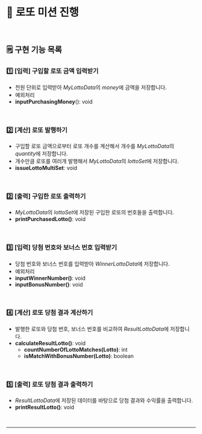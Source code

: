 # 🎱 로또 미션 진행

<br>

## 🗒 구현 기능 목록

### 1️⃣ [입력] 구입할 로또 금액 입력받기

- 천원 단위로 입력받아 *MyLottoData*의 *money*에 금액을 저장합니다.
- 예외처리
-  **inputPurchasingMoney**(): void

<br>

### 2️⃣ [계산] 로또 발행하기

- 구입할 로또 금액으로부터 로또 개수를 계산해서 개수를 *MyLottoData*의 *quantity*에 저장합니다.
- 개수만큼 로또를 여러개 발행해서 *MyLottoData*의 *lottoSet*에 저장합니다.
- **issueLottoMultiSet**: void 

<br>

### 2️⃣ [출력] 구입한 로또 출력하기

- *MyLottoData*의 *lottoSet*에 저장된 구입한 로또의 번호들을 출력합니다.
- **printPurchasedLotto()**: void

<br>

### 3️⃣ [입력] 당첨 번호와 보너스 번호 입력받기

- 당첨 번호와 보너스 번호를 입력받아 *WinnerLottoData*에 저장합니다.
- 예외처리
- **inputWinnerNumber()**: void
- **inputBonusNumber()**: void

<br>

### 4️⃣ [계산] 로또 당첨 결과 계산하기

- 발행한 로또와 당첨 번호, 보너스 번호를 비교하여 *ResultLottoData*에 저장합니다.
- **calculateResultLotto()**: void
  - **countNumberOfLottoMatches(**Lotto**)**: int
  - **isMatchWithBonusNumber(**Lotto**)**: boolean


<br>

### 5️⃣ [출력] 로또 당첨 결과 출력하기

- *ResultLottoData*에 저장된 데이터를 바탕으로 당첨 결과와 수익률을 출력합니다.
- **printResultLotto()**: void

<br>

------

<br>

